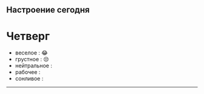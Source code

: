 ## Настроение сегодня

# Четверг
* веселое : 😂
* грустное : 😒
* нейтральное : 
* рабочее :
* сонливое :
---


